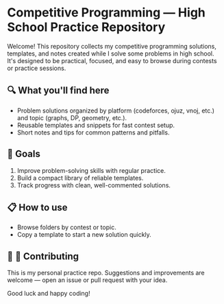 # Competitive Programming — High School Practice Repository

Welcome! This repository collects my competitive programming solutions, templates, and notes created while I solve some problems in high school. It's designed to be practical, focused, and easy to browse during contests or practice sessions.

## 🔍 What you'll find here 
- Problem solutions organized by platform (codeforces, ojuz, vnoj, etc.) and topic (graphs, DP, geometry, etc.).
- Reusable templates and snippets for fast contest setup.
- Short notes and tips for common patterns and pitfalls.

## 🎯 Goals
1. Improve problem-solving skills with regular practice.
2. Build a compact library of reliable templates.
3. Track progress with clean, well-commented solutions.

## 📋 How to use
- Browse folders by contest or topic.
- Copy a template to start a new solution quickly.

## 💭 🚀 Contributing
This is my personal practice repo. Suggestions and improvements are welcome — open an issue or pull request with your idea.

Good luck and happy coding!
